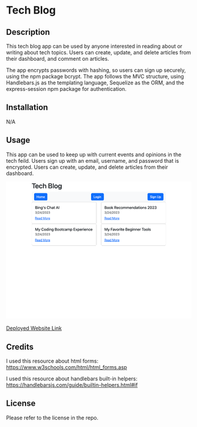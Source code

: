 # Tech Blog

## Description

This tech blog app can be used by anyone interested in reading about or writing about tech topics.
Users can create, update, and delete articles from their dashboard, and comment on articles. 

The app encrypts passwords with hashing, so users can sign up securely, using the npm package bcrypt. 
The app follows the MVC structure, using Handlebars.js as the templating language, Sequelize as the ORM, and the express-session npm package for authentication.


## Installation

N/A

## Usage

This app can be used to keep up with current events and opinions in the tech feild. 
Users sign up with an email, username, and password that is encrypted. 
Users can create, update, and delete articles from their dashboard. 

![Website Screenshot](./assets/optimistic.png)

[Deployed Website Link](https://quiet-wildwood-59965.herokuapp.com/)

## Credits

I used this resource about html forms: https://www.w3schools.com/html/html_forms.asp

I used this resource about handlebars built-in helpers: https://handlebarsjs.com/guide/builtin-helpers.html#if

## License

Please refer to the license in the repo.
